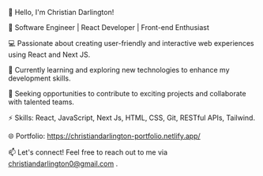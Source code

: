 👋 Hello, I'm Christian Darlington!

🚀 Software Engineer | React Developer | Front-end Enthusiast

💻 Passionate about creating user-friendly and interactive web experiences using React and Next JS.

🌱 Currently learning and exploring new technologies to enhance my development skills.

💼 Seeking opportunities to contribute to exciting projects and collaborate with talented teams.

⚡️ Skills: React, JavaScript, Next Js, HTML, CSS, Git, RESTful APIs, Tailwind.

🌐 Portfolio: https://christiandarlington-portfolio.netlify.app/

📫 Let's connect! Feel free to reach out to me via christiandarlington0@gmail.com .

